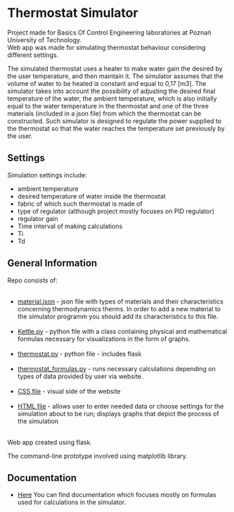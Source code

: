 # Thermostat Simulator

Project made for Basics Of Control Engineering laboratories at Poznań University of Technology. <br />
Web app was made for simulating thermostat behaviour considering different settings.

The simulated thermostat uses a heater to make water gain the desired by the user temperature,
and then maintain it. The simulator assumes that the volume of water to be heated is constant and equal to
0,17 [m3]. The simulator takes into account the possibility of adjusting the desired final temperature of the
water, the ambient temperature, which is also initially equal to the water temperature in the
thermostat and one of the three materials (included in a json file) from which the thermostat can be constructed. Such
simulator is designed to regulate the power supplied to the thermostat so that the water reaches the temperature 
set previously by the user.

## Settings
Simulation settings include: <br />

   * ambient temperature <br />
   * desired temperature of water inside the thermostat <br />
   * fabric of which such thermostat is made of <br />
   * type of regulator (although project mostly focuses on PID regulator) <br />
   * regulator gain
   * Time interval of making calculations
   * Ti
   * Td


## General Information

Repo consists of: <br /><br />
   * [material.json](material.json) - json file with types of materials and their characteristics concerning thermodynamics therms.
   In order to add a new material to the simulator programm you should add its characteristics to this file.<br /> <br />
   * [Kettle.py](Kettle.py) - python file with a class containing physical and mathematical formulas necessary for visualizations in the form of graphs. <br /> <br />
   * [thermostat.py](thermostat.py) - python file - includes flask <br /> <br />
   * [thermostat_formulas.py](thermostat_formulas.py) - runs necessary calculations depending on types of data provided by user via website. <br /> <br />
   * [CSS file](static) - visual side of the website <br /> <br />
   * [HTML file](html_files) - allows user to enter needed data or choose settings for the simulation about to be run; displays graphs that depict the process of the simulation <br /> <br />

Web app created using flask.

The command-line prototype involved using matplotlib library.

## Documentation

* [Here](documentation.pdf) You can find documentation which focuses mostly on formulas used for calculations in the simulator. 
